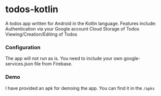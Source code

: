 # todos-kotlin
A todos app written for Android in the Kotlin language. Features include: Authentication via your Google account Cloud Storage of Todos Viewing/Creation/Editing of Todos

### Configuration ###
The app will not run as is. You need to include your own google-services.json file from Firebase.

### Demo ###
I have provided an apk for demoing the app. You can find it in the `/apks`
